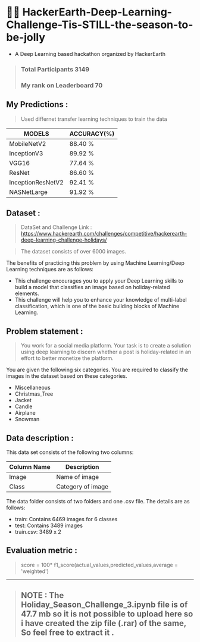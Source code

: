 # 🎄🎃 HackerEarth-Deep-Learning-Challenge-Tis-STILL-the-season-to-be-jolly
* A Deep Learning based hackathon organized by HackerEarth
> ### Total Participants 3149 
> ### My rank on Leaderboard 70

## My Predictions :
> Used differnet transfer learning techniques to train the data

| MODELS            | ACCURACY(%) |
| ---               | ---         |
| MobileNetV2       | 88.40 %     |
| InceptionV3       | 89.92 %     |
| VGG16             | 77.64 %     |
| ResNet            | 86.60 %     |
| InceptionResNetV2 | 92.41 %     | 
| NASNetLarge       | 91.92 %     |

## Dataset :
> DataSet and Challenge Link : https://www.hackerearth.com/challenges/competitive/hackerearth-deep-learning-challenge-holidays/

> The dataset consists of over 6000 images.

The benefits of practicing this problem by using Machine Learning/Deep Learning techniques are as follows:

* This challenge encourages you to apply your Deep Learning skills to build a model that classifies an image based on holiday-related elements.
* This challenge will help you to enhance your knowledge of multi-label classification, which is one of the basic building blocks of Machine Learning.


## Problem statement :
> You work for a social media platform. Your task is to create a solution using deep learning to discern whether a post is holiday-related in an effort to better monetize the platform.

You are given the following six categories. You are required to classify the images in the dataset based on these categories.

* Miscellaneous
* Christmas_Tree
* Jacket
* Candle
* Airplane
* Snowman

## Data description :

This data set consists of the following two columns:

|   Column Name  | Description      |
| ---            | ---              |
| Image          | Name of image    |
| Class          | Category of image|

The data folder consists of two folders and one .csv file. The details are as follows:

* train: Contains 6469 images for 6 classes
* test: Contains 3489 images
* train.csv: 3489 x 2

## Evaluation metric :
> score = 100* f1\_score(actual\_values,predicted\_values,average = 'weighted')

----------

> ## NOTE : The Holiday_Season_Challenge_3.ipynb file is of 47.7 mb so it is not possible to upload here so i have created the zip file (.rar) of the same, So feel free to extract it . 
